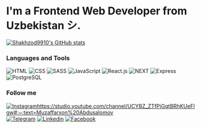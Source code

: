 # I'm a Frontend Web Developer from Uzbekistan シ.
[![Shakhzod9910's GitHub stats ](https://github-readme-stats.vercel.app/api?username=Shakhzod9910&show_icons=true&theme=dark)](https://github.com/Shakhzod9910)


### Languages and Tools

![HTML](https://img.shields.io/badge/HTML5-E34F26?style=for-the-badge&logo=HTML5&logoColor=white&) ![CSS](https://img.shields.io/badge/CSS3-090909?style=for-the-badge&logo=CSS3&logoColor=1572B6) ![SASS](https://img.shields.io/badge/SASS-090909?style=for-the-badge&logo=SASS&logoColor=1572B6) 
![JavaScript](https://img.shields.io/badge/JavaScript-090909?style=for-the-badge&logo=JavaScript&logoColor=F7DF1E) ![React.js](https://img.shields.io/badge/React-090909?style=for-the-badge&logo=React&logoColor=61DAFB) ![NEXT](https://img.shields.io/badge/next-090909?style=for-the-badge&logo=next.js&logoColor=white&)
 ![Express](https://img.shields.io/badge/Express-090909?style=for-the-badge&logo=Express&logoColor=fff) ![PostgreSQL](https://img.shields.io/badge/PostgreSQL-090909?style=for-the-badge&logo=PostgreSQL&logoColor=4169E1) 
### Follow me
 
 [![Instagramhttps://studio.youtube.com/channel/UCYBZ_ZTfPiGqtBRhKUeFlgw#:~:text=Muzaffarxon%20Abdusalomov](https://img.shields.io/badge/Instagram-090909?style=for-the-badge&logo=Instagram&logoColor=#1DA1F2)](https://https://www.instagram.com/shaxzod_9910)  [![Telegram](https://img.shields.io/badge/Telegram-090909?style=for-the-badge&logo=Telegram&logoColor=#1DA1F2)](https://t.me/shakhzod9910) [![Linkedin](https://img.shields.io/badge/Linkedin-090909?style=for-the-badge&logo=Linkedin&logoColor=#1DA1F2)]([https://www.linkedin.com/in/](https://www.linkedin.com/in/shakhzod9910/)) [![Facebook](https://img.shields.io/badge/Facebook-090909?style=for-the-badge&logo=Facebook&logoColor=#1DA1F2)](https://www.facebook.com/people/Shaxzod-Boboyorov/pfbid0cp86G3QeafgSY9ymM4hmBwtC3kYRKnB47R3n2k3DJaMiojLjs2tNE9htyxW9eyewl/) 
